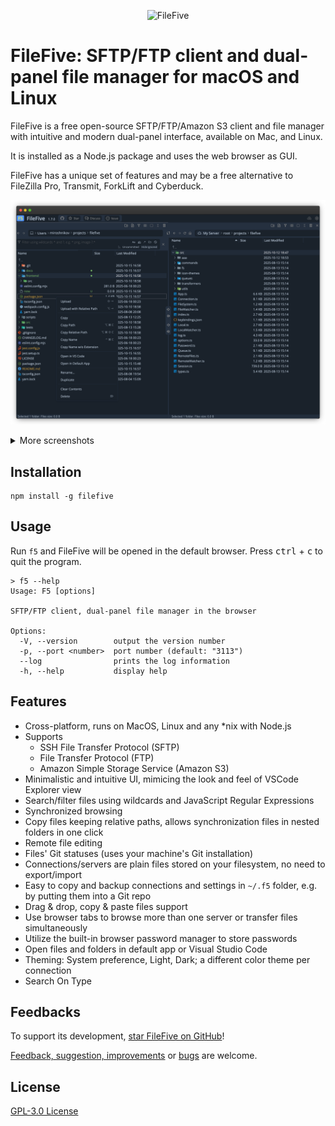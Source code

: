 <p align="center">
    <img src="https://github.com/miroshnikov/filefive/blob/main/frontend/src/assets/logo.svg" width="64" alt="FileFive" />
</p>


# FileFive: SFTP/FTP client and dual-panel file manager for macOS and Linux
FileFive is a free open-source SFTP/FTP/Amazon S3 client and file manager with intuitive and modern dual-panel interface, available on Mac, and Linux. 

It is installed as a Node.js package and uses the web browser as GUI.

FileFive has a unique set of features and may be a free alternative to FileZilla Pro, Transmit, ForkLift and Cyberduck.

<p align="center">
    <img src="https://github.com/miroshnikov/filefive/blob/main/docs/screenshots/screenshot-1.png" alt="FileFive" />
</p>
<p align="center">
  <details>
    <summary>More screenshots</summary>
    <img src="https://github.com/miroshnikov/filefive/blob/main/docs/screenshots/screenshot-2.png" alt="FileFive"/>
    <img src="https://github.com/miroshnikov/filefive/blob/main/docs/screenshots/screenshot-3.png" alt="FileFive"/>
    <img src="https://github.com/miroshnikov/filefive/blob/main/docs/screenshots/screenshot-4.png" alt="FileFive"/>
  </details>
</p>

## Installation
```shell
npm install -g filefive
```

## Usage
Run `f5` and FileFive will be opened in the default browser. Press <kbd>ctrl</kbd> + <kbd>c</kbd> to quit the program.
```
> f5 --help
Usage: F5 [options]

SFTP/FTP client, dual-panel file manager in the browser

Options:
  -V, --version        output the version number
  -p, --port <number>  port number (default: "3113")
  --log                prints the log information
  -h, --help           display help
```

## Features
- Cross-platform, runs on MacOS, Linux and any *nix with Node.js
- Supports 
  - SSH File Transfer Protocol (SFTP)
  - File Transfer Protocol (FTP)
  - Amazon Simple Storage Service (Amazon S3)
- Minimalistic and intuitive UI, mimicing the look and feel of VSCode Explorer view
- Search/filter files using wildcards and JavaScript Regular Expressions
- Synchronized browsing
- Copy files keeping relative paths, allows synchronization files in nested folders in one click
- Remote file editing
- Files' Git statuses (uses your machine's Git installation)
- Connections/servers are plain files stored on your filesystem, no need to export/import
- Easy to copy and backup connections and settings in `~/.f5` folder, e.g. by putting them into a Git repo
- Drag & drop, copy & paste files support
- Use browser tabs to browse more than one server or transfer files simultaneously
- Utilize the built-in browser password manager to store passwords
- Open files and folders in default app or Visual Studio Code
- Theming: System preference, Light, Dark; a different color theme per connection
- Search On Type

## Feedbacks
To support its development, [star FileFive on GitHub](https://github.com/miroshnikov/filefive/stargazers)!

[Feedback, suggestion, improvements](https://github.com/miroshnikov/filefive/discussions) or [bugs](https://github.com/miroshnikov/filefive/issues) are welcome.

## License
[GPL-3.0 License](LICENSE)
